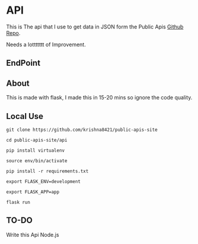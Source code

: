 # API

This is The api that I use to get data in JSON form the Public Apis [Github Repo](https://github.com/davemachado/public-api).

Needs a lottttttt of Improvement.

## EndPoint



## About

This is made with flask, I made this in 15-20 mins so ignore the code quality.

## Local Use
```
git clone https://github.com/krishna8421/public-apis-site

cd public-apis-site/api

pip install virtualenv

source env/bin/activate

pip install -r requirements.txt

export FLASK_ENV=development

export FLASK_APP=app

flask run
```

## TO-DO

Write this Api Node.js